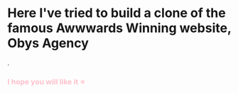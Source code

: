 <h1>Here I've tried to build a clone of the famous Awwwards Winning website, <a src="obys.agency.com">Obys Agency</a></h1>.
<h3 style="color:pink";>I hope you will like it ⭐</h3>
